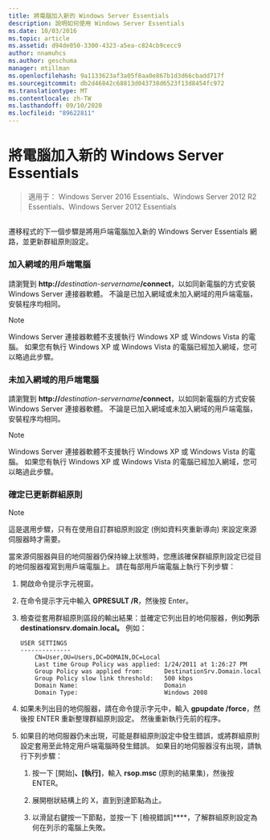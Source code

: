 ```yaml
---
title: 將電腦加入新的 Windows Server Essentials
description: 說明如何使用 Windows Server Essentials
ms.date: 10/03/2016
ms.topic: article
ms.assetid: d94de050-3300-4323-a5ea-c824cb9cecc9
author: nnamuhcs
ms.author: geschuma
manager: mtillman
ms.openlocfilehash: 9a1133623af3a05f8aa0e867b1d3d66cbadd717f
ms.sourcegitcommit: db2d46842c68813d043738d6523f13d8454fc972
ms.translationtype: MT
ms.contentlocale: zh-TW
ms.lasthandoff: 09/10/2020
ms.locfileid: "89622811"
---
```

# <a name="join-computers-to-the-new-windows-server-essentials-network1"></a>將電腦加入新的 Windows Server Essentials

>適用于： Windows Server 2016 Essentials、Windows Server 2012 R2 Essentials、Windows Server 2012 Essentials

##  <a name="BKMK_JoinComputers"></a>
 遷移程式的下一個步驟是將用戶端電腦加入新的 Windows Server Essentials 網路，並更新群組原則設定。

### <a name="domain-joined-client-computers"></a>加入網域的用戶端電腦
 請瀏覽到 **http://**<em>destination-servername</em>**/connect**，以如同新電腦的方式安裝 Windows Server 連接器軟體。 不論是已加入網域或未加入網域的用戶端電腦，安裝程序均相同。

> [!NOTE]
>  Windows Server 連接器軟體不支援執行 Windows XP 或 Windows Vista 的電腦。 如果您有執行 Windows XP 或 Windows Vista 的電腦已經加入網域，您可以略過此步驟。

### <a name="non-domain-joined-client-computers"></a>未加入網域的用戶端電腦
 請瀏覽到 **http://**<em>destination-servername</em>**/connect**，以如同新電腦的方式安裝 Windows Server 連接器軟體。 不論是已加入網域或未加入網域的用戶端電腦，安裝程序均相同。

> [!NOTE]
>  Windows Server 連接器軟體不支援執行 Windows XP 或 Windows Vista 的電腦。 如果您有執行 Windows XP 或 Windows Vista 的電腦已經加入網域，您可以略過此步驟。

### <a name="ensure-that-group-policy-has-updated"></a>確定已更新群組原則

> [!NOTE]
>  這是選用步驟，只有在使用自訂群組原則設定 (例如資料夾重新導向) 來設定來源伺服器時才需要。

 當來源伺服器與目的地伺服器仍保持線上狀態時，您應該確保群組原則設定已從目的地伺服器複寫到用戶端電腦上。 請在每部用戶端電腦上執行下列步驟：

1.  開啟命令提示字元視窗。

2.  在命令提示字元中輸入 **GPRESULT /R**，然後按 Enter。

3.  檢查從套用群組原則區段的輸出結果：並確定它列出目的地伺服器，例如**列示 destinationsrv.domain.local。** 例如：

    ```
    USER SETTINGS
    --------------
        CN=User,OU=Users,DC=DOMAIN,DC=Local
        Last time Group Policy was applied: 1/24/2011 at 1:26:27 PM
        Group Policy was applied from:      DestinationSrv.Domain.local
        Group Policy slow link threshold:   500 kbps
        Domain Name:                        Domain
        Domain Type:                        Windows 2008

    ```

4.  如果未列出目的地伺服器，請在命令提示字元中，輸入 **gpupdate /force**，然後按 ENTER 重新整理群組原則設定。 然後重新執行先前的程序。

5.  如果目的地伺服器仍未出現，可能是群組原則設定中發生錯誤，或將群組原則設定套用至此特定用戶端電腦時發生錯誤。 如果目的地伺服器沒有出現，請執行下列步驟：

    1.  按一下 [開始]****、[執行]****，輸入 **rsop.msc** (原則的結果集)，然後按 ENTER。

    2.  展開樹狀結構上的 X，直到到達節點為止。

    3.  以滑鼠右鍵按一下節點，並按一下 [檢視錯誤]****，了解群組原則設定為何在列示的電腦上失敗。

